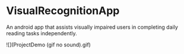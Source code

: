 # VisualRecognitionApp
An android app that assists visually impaired users in completing daily reading tasks independently.

![](ProjectDemo (gif no sound).gif)